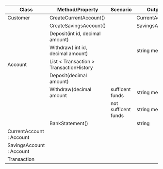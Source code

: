 ﻿| Class					   | Method/Property						 | Scenario			   | Output			|
|--------------------------|-----------------------------------------|---------------------|----------------|
| Customer				   | CreateCurrentAccount()					 |					   | CurrentAccount |
|						   | CreateSavingsAccount()					 |					   | SavingsAccount |
|						   | Deposit(int id, decimal amount)		 |					   |			    | 
|	 					   | Withdraw( int id, decimal amount)		 |					   | string message	|
| Account				   | List < Transaction > TransactionHistory |					   |				|
|						   | Deposit(decimal amount)				 |					   |				| 
|	 					   | Withdraw(decimal amount				 | sufficent funds	   | string message	|
|						   |										 | not sufficent funds | string message |
|						   | BankStatement()						 |					   | string			|
| CurrentAccount : Account |										 |					   |				|
| SavingsAccount : Account |										 |					   |				|
| Transaction			   |										 |					   |				| 
